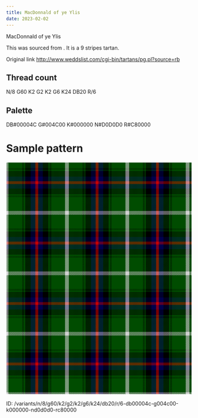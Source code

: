 ```yaml
---
title: MacDonnald of ye Ylis
date: 2023-02-02
---
```

MacDonnald of ye Ylis

This was sourced from <no value>.  It is a 9 stripes tartan.

Original link http://www.weddslist.com/cgi-bin/tartans/pg.pl?source=rb

## Thread count
N/8 G60 K2 G2 K2 G6 K24 DB20 R/6

## Palette
DB#00004C G#004C00 K#000000 N#D0D0D0 R#C80000

# Sample pattern

![Tartan detail](tartan.png "N/8 G60 K2 G2 K2 G6 K24 DB20 R/6 tartan")

ID: /variants/n/8/g60/k2/g2/k2/g6/k24/db20/r/6-db00004c-g004c00-k000000-nd0d0d0-rc80000